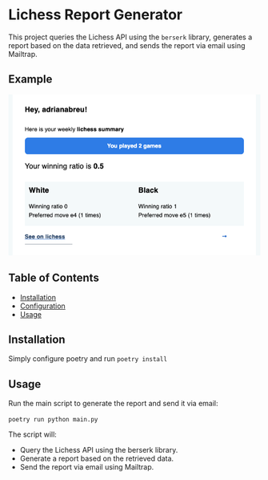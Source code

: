 # Lichess Report Generator

This project queries the Lichess API using the `berserk` library, generates a report based on the data retrieved, and sends the report via email using Mailtrap.

## Example

![example image](example.png)

## Table of Contents

- [Installation](#installation)
- [Configuration](#configuration)
- [Usage](#usage)

## Installation

Simply configure poetry and run `poetry install`


## Usage

Run the main script to generate the report and send it via email:

`poetry run python main.py`

The script will:
- Query the Lichess API using the berserk library.
- Generate a report based on the retrieved data.
- Send the report via email using Mailtrap.
